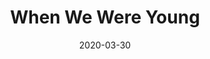 --- 
layout: sheets-layout
title: "When We Were Young"
date: 2020-03-30
categories: arrangements
composer: "Adele"
pdf-link: when-we-were-young-adele.pdf
pdf-lyric: "#"
yt-link: "#"
muse-link: https://musescore.com/user/28025112/scores/6052568
---